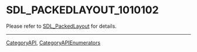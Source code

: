 # SDL_PACKEDLAYOUT_1010102

Please refer to [SDL_PackedLayout](SDL_PackedLayout) for details.

----
[CategoryAPI](CategoryAPI), [CategoryAPIEnumerators](CategoryAPIEnumerators)

